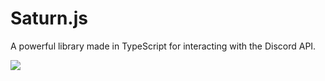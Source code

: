 # Saturn.js
A powerful library made in TypeScript for interacting with the Discord API.  

[![](https://discordapp.com/api/guilds/889560649775054939/embed.png?style=banner2)](https://discord.gg/PehH49Emez)
